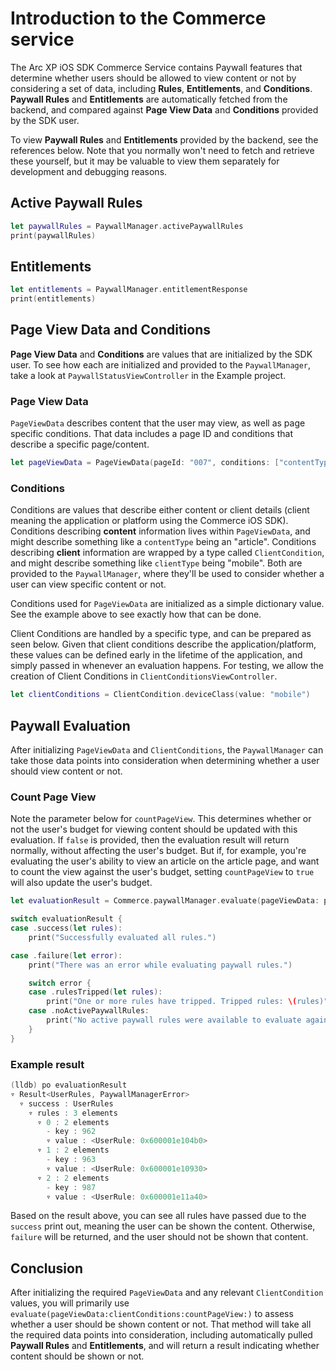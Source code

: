 # Introduction to the Commerce service

The Arc XP iOS SDK Commerce Service contains Paywall features that determine whether users should be allowed to view content or not by considering a set of data, including **Rules**, **Entitlements**, and **Conditions**. **Paywall Rules** and **Entitlements** are automatically fetched from the backend, and compared against **Page View Data** and **Conditions** provided by the SDK user.

To view **Paywall Rules** and **Entitlements** provided by the backend, see the references below. Note that you normally won't need to fetch and retrieve these yourself, but it may be valuable to view them separately for development and debugging reasons.

## Active Paywall Rules

```swift
let paywallRules = PaywallManager.activePaywallRules  
print(paywallRules)  
```  

## Entitlements

```swift
let entitlements = PaywallManager.entitlementResponse
print(entitlements) 
```

## Page View Data and Conditions

**Page View Data** and **Conditions** are values that are initialized by the SDK user. To see how each are initialized and provided to the `PaywallManager`, take a look at `PaywallStatusViewController` in the Example project.

### Page View Data

`PageViewData` describes content that the user may view, as well as page specific conditions. That data includes a page ID and conditions that describe a specific page/content.

```swift
let pageViewData = PageViewData(pageId: "007", conditions: ["contentType": "article"])  
```

### Conditions

Conditions are values that describe either content or client details (client meaning the application or platform using the Commerce iOS SDK). Conditions describing **content** information lives within `PageViewData`, and might describe something like a `contentType` being an "article". Conditions describing **client** information are wrapped by a type called `ClientCondition`, and might describe something like `clientType` being "mobile". Both are provided to the `PaywallManager`, where they'll be used to consider whether a user can view specific content or not.

Conditions used for `PageViewData` are initialized as a simple dictionary value. See the example above to see exactly how that can be done.

Client Conditions are handled by a specific type, and can be prepared as seen below. Given that client conditions describe the application/platform, these values can be defined early in the lifetime of the application, and simply passed in whenever an evaluation happens. For testing, we allow the creation of Client Conditions in `ClientConditionsViewController`.

```swift
let clientConditions = ClientCondition.deviceClass(value: "mobile")
```

## Paywall Evaluation

After initializing `PageViewData` and `ClientConditions`, the `PaywallManager` can take those data points into consideration when determining whether a user should view content or not.

### Count Page View

Note the parameter below for `countPageView`. This determines whether or not the user's budget for viewing content should be updated with this evaluation. If `false` is provided, then the evaluation result will return normally, without affecting the user's budget. But if, for example, you're evaluating the user's ability to view an article on the article page, and want to count the view against the user's budget, setting `countPageView` to `true` will also update the user's budget.

```swift
let evaluationResult = Commerce.paywallManager.evaluate(pageViewData: pageViewData, clientConditions: clientConditions, countPageView: true)  

switch evaluationResult {  
case .success(let rules):  
    print("Successfully evaluated all rules.")  

case .failure(let error):  
    print("There was an error while evaluating paywall rules.")  

    switch error {  
    case .rulesTripped(let rules): 
        print("One or more rules have tripped. Tripped rules: \(rules)")  
    case .noActivePaywallRules:  
        print("No active paywall rules were available to evaluate against.")  
    }  
}
```

### Example result

```swift
(lldb) po evaluationResult  
▿ Result<UserRules, PaywallManagerError>  
  ▿ success : UserRules  
    ▿ rules : 3 elements  
      ▿ 0 : 2 elements  
        - key : 962  
        ▿ value : <UserRule: 0x600001e104b0>  
      ▿ 1 : 2 elements  
        - key : 963  
        ▿ value : <UserRule: 0x600001e10930>  
      ▿ 2 : 2 elements  
        - key : 987  
        ▿ value : <UserRule: 0x600001e11a40>  
```

Based on the result above, you can see all rules have passed due to the `success` print out, meaning the user can be shown the content. Otherwise, `failure` will be returned, and the user should not be shown that content.

## Conclusion

After initializing the required `PageViewData` and any relevant `ClientCondition` values, you will primarily use `evaluate(pageViewData:clientConditions:countPageView:)` to assess whether a user should be shown content or not. That method will take all the required data points into consideration, including automatically pulled **Paywall Rules** and **Entitlements**, and will return a result indicating whether content should be shown or not.
